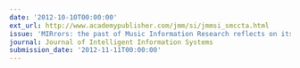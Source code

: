 ```yaml
---
date: '2012-10-10T00:00:00'
ext_url: http://www.academypublisher.com/jmm/si/jmmsi_smccta.html
issue: 'MIRrors: the past of Music Information Research reflects on its future'
journal: Journal of Intelligent Information Systems
submission_date: '2012-11-11T00:00:00'
---
```

